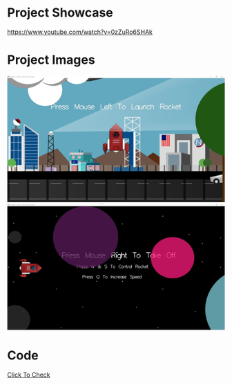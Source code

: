 # Project Showcase
https://www.youtube.com/watch?v=0zZuRo6SHAk
# Project Images
![Alt text](https://github.com/FahimulBari/Computer-Graphics-Project/blob/master/Assets/Project%20Image%2001.jpg) 
![Alt text](https://github.com/FahimulBari/Computer-Graphics-Project/blob/master/Assets/Project%20Image%2002.jpg) 

# Code
[Click To Check](https://github.com/FahimulBari/Computer-Graphics-Project/blob/master/Assets/Project%20Code.txt)

